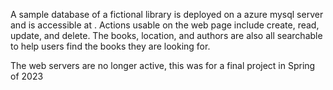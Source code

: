 A sample database of a fictional library is deployed on a azure mysql server and is accessible at . Actions usable on the web page include create, read, update, and delete. The books, location, and authors are also all searchable to help users find the books they are looking for.

The web servers are no longer active, this was for a final project in Spring of 2023
